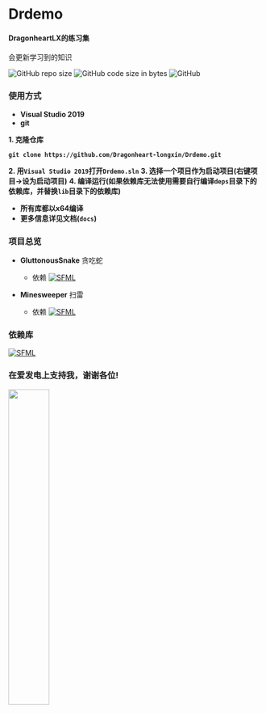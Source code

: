 # Drdemo

#### DragonheartLX的练习集
会更新学习到的知识

![GitHub repo size](https://img.shields.io/github/repo-size/Dragonheart-longxin/Drdemo?style=flat-square)
![GitHub code size in bytes](https://img.shields.io/github/languages/code-size/Dragonheart-longxin/Drdemo?style=flat-square)
![GitHub](https://img.shields.io/github/license/Dragonheart-longxin/Drdemo?color=blue&style=flat-square)

### 使用方式
- __Visual Studio 2019__
- __git__

__1. 克隆仓库__

  __`git clone https://github.com/Dragonheart-longxin/Drdemo.git`__

__2. 用`Visual Studio 2019`打开`Drdemo.sln`__
__3. 选择一个项目作为启动项目(右键项目->设为启动项目)__
__4. 编译运行(如果依赖库无法使用需要自行编译`deps`目录下的依赖库，并替换`lib`目录下的依赖库)__

- __所有库都以x64编译__
- __更多信息详见文档(`docs`)__


### 项目总览

- __GluttonousSnake__ 贪吃蛇
  - 依赖 [![SFML](https://img.shields.io/badge/SFML-grey?logo=SFML&style=flat-square)](https://github.com/SFML/SFML)

- __Minesweeper__ 扫雷
  - 依赖 [![SFML](https://img.shields.io/badge/SFML-grey?logo=SFML&style=flat-square)](https://github.com/SFML/SFML)


### 依赖库

[![SFML](https://img.shields.io/badge/SFML-grey?logo=SFML&style=flat-square)](https://github.com/SFML/SFML)

### 在爱发电上支持我，谢谢各位!

<a href = "https://afdian.net/@DragonheartLX" title = "爱发电">
    <img src = "https://dragonheart.aiur.site/afdian-dragonheartlx.jpg" width = 40%>
</a>
